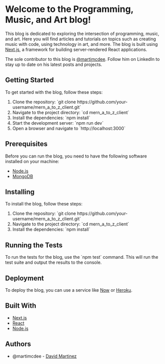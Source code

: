 <h1>Welcome to the Programming, Music, and Art blog!</h1>
<p>This blog is dedicated to exploring the intersection of programming, music, and art. Here you will find articles and tutorials on topics such as creating music with code, using technology in art, and more. The blog is built using <a href="https://nextjs.org/">Next.js</a>, a framework for building server-rendered React applications.</p>
<p>The sole contributor to this blog is <a href="https://www.linkedin.com/in/david-martinez-a693b165/">@martimcdee</a>. Follow him on LinkedIn to stay up to date on his latest posts and projects.</p>
<h2>Getting Started</h2>
<p>To get started with the blog, follow these steps:</p>
<ol>
      <li>Clone the repository: `git clone https://github.com/your-username/mern_a_to_z_client.git`</li>
      <li>Navigate to the project directory: `cd mern_a_to_z_client`</li>
      <li>Install the dependencies: `npm install`</li>
      <li>Start the development server: `npm run dev`</li>
      <li>Open a browser and navigate to `http://localhost:3000`</li>
    </ol>
<h2>Prerequisites</h2>
<p>Before you can run the blog, you need to have the following software installed on your machine:</p>
    <ul>
      <li><a href="https://nodejs.org/en/">Node.js</a></li>
      <li><a href="https://www.mongodb.com/">MongoDB</a></li>
    </ul>
    <h2>Installing</h2>
    <p>To install the blog, follow these steps:</p>
    <ol>
      <li>Clone the repository: `git clone https://github.com/your-username/mern_a_to_z_client.git`</li>
      <li>Navigate to the project directory: `cd mern_a_to_z_client`</li>
      <li>Install the dependencies: `npm install`</li>
    </ol>
    <h2>Running the Tests</h2>
    <p>To run the tests for the blog, use the `npm test` command. This will run the test suite and output the results to the console.</p>
    <h2>Deployment</h2>
    <p>To deploy the blog, you can use a service like <a href="https://zeit.co/docs/v2/deployments/official-builders/next-js-now-next">Now</a> or <a href="https://www.heroku.com/">Heroku</a>.</p>
    <h2>Built With</h2>
    <ul>
    <li><a href="https://nextjs.org/docs">Next.js</a></li>
      <li><a href="https://reactjs.org/docs/getting-started.html">React</a></li>
      <li><a href="https://nodejs.org/en/docs/">Node.js</a></li>
    </ul>
    <h2>Authors</h2>
    <ul>
      <li>@martimcdee - <a href="https://www.linkedin.com/in/david-martinez-a693b165/">David Martinez</a></li>
    </ul>
  </body>
</html>
